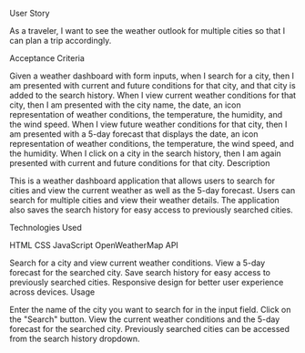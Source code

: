 User Story

As a traveler, I want to see the weather outlook for multiple cities so that I can plan a trip accordingly.

Acceptance Criteria

Given a weather dashboard with form inputs, when I search for a city, then I am presented with current and future conditions for that city, and that city is added to the search history.
When I view current weather conditions for that city, then I am presented with the city name, the date, an icon representation of weather conditions, the temperature, the humidity, and the wind speed.
When I view future weather conditions for that city, then I am presented with a 5-day forecast that displays the date, an icon representation of weather conditions, the temperature, the wind speed, and the humidity.
When I click on a city in the search history, then I am again presented with current and future conditions for that city.
Description

This is a weather dashboard application that allows users to search for cities and view the current weather as well as the 5-day forecast. Users can search for multiple cities and view their weather details. The application also saves the search history for easy access to previously searched cities.

Technologies Used

HTML
CSS
JavaScript
OpenWeatherMap API


Search for a city and view current weather conditions.
View a 5-day forecast for the searched city.
Save search history for easy access to previously searched cities.
Responsive design for better user experience across devices.
Usage

Enter the name of the city you want to search for in the input field.
Click on the "Search" button.
View the current weather conditions and the 5-day forecast for the searched city.
Previously searched cities can be accessed from the search history dropdown.




